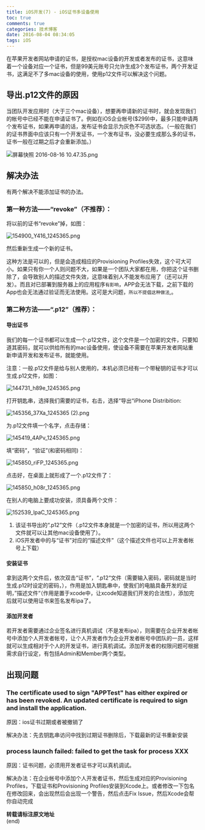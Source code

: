 ```yaml
---
title: iOS开发(7) - iOS证书多设备使用
toc: true
comments: true
categories: 技术博客
date: 2016-08-04 08:34:05
tags: iOS
---
```


在苹果开发者网站申请的证书，是授权mac设备的开发或者发布的证书，这意味着一个设备对应一个证书，但是99美元账号只允许生成3个发布证书，两个开发证书，这满足不了多mac设备的使用，使用p12文件可以解决这个问题。
<!-- more -->
## 导出.p12文件的原因

当团队开发应用时（大于三个mac设备），想要再申请新的证书时，就会发现我们的帐号中已经不能在申请证书了。例如在iOS企业帐号($299)中，最多只能申请两个发布证书，如果再申请的话，发布证书会显示为灰色不可选状态。（一般在我们的证书界面中应该只有一个开发证书，一个发布证书，没必要生成那么多的证书，证书一般在过期之后才会重新添加。）

![屏幕快照 2016-08-16 10.47.35.png](http://ww4.sinaimg.cn/large/006tKfTcgw1f6ve9w5vovj30zm0vsjx7.jpg)

## 解决办法

有两个解决不能添加证书的办法。

### 第一种方法——“revoke”（不推荐）：

将以前的证书“revoke”掉，如图：

![154900_Y416_1245365.png](http://ww2.sinaimg.cn/large/006tKfTcgw1f6veefkihcj30kk079dgp.jpg)

然后重新生成一个新的证书。

这种方法是可以的，但是会造成相应的Provisioning Profiles失效，这个可大可小。如果只有你一个人则问题不大，如果是一个团队大家都在用，你把这个证书删除了，会导致别人的描述文件失效，这意味着别人不能发布应用了（还可以开发）。而且对已部署到服务器上的应用程序`有影响`，APP会无法下载，之前下载的App也会无法通过验证而无法使用。这可是大问题，`所以不提倡这种做法`,。

### 第二种方法——“.p12”（推荐）：

#### 导出证书

我们的每一个证书都可以生成一个.p12文件，这个文件是一个加密的文件，只要知道其密码，就可以供给所有的mac设备使用，使设备不需要在苹果开发者网站重新申请开发和发布证书，就能使用。

注意：一般.p12文件是给与别人使用的，本机必须已经有一个带秘钥的证书才可以生成.p12文件，如图：

![144731_h89e_1245365.png](http://ww4.sinaimg.cn/large/006tKfTcgw1f6vegipzb6j30od0f9dkg.jpg)

打开钥匙串，选择我们需要的证书，右击，选择“导出“iPhone Distribition:

![145356_37Xa_1245365 (2).png](http://ww4.sinaimg.cn/large/006tKfTcgw1f6venh0fthj30me0d7q8e.jpg)

为.p12文件填一个名字，点击存储：

![145419_4APv_1245365.png](http://ww3.sinaimg.cn/large/006tKfTcgw1f6veo0i9jrj30ob0f8gou.jpg)

填“密码”，“验证”(和密码相同)：

![145850_riFP_1245365.png](http://ww2.sinaimg.cn/large/006tKfTcgw1f6veozh2dmj30oe0fdadd.jpg)

点击好，在桌面上就形成了一个.p12文件了：

![145850_h08r_1245365.png](http://ww2.sinaimg.cn/large/006tKfTcgw1f6vepd01k0j303p02v3ye.jpg)

在别人的电脑上要成功安装，须具备两个文件：

![152539_lpaC_1245365.png](http://ww3.sinaimg.cn/large/006tKfTcgw1f6vett8d30j30bj01xwen.jpg)

1. 该证书导出的“.p12”文件（.p12文件本身就是一个加密的证书，所以用这两个文件就可以让其他mac设备使用了）。
2. iOS开发者中的与“证书”对应的“描述文件”（这个描述文件也可以上开发者帐号上下载）

#### 安装证书

拿到这两个文件后，依次双击“证书”，“.p12“文件（需要输入密码，密码就是当时生成.p12时设定的密码，），作用是加入钥匙串中，使我们的电脑具备开发的证明，”描述文件“（作用是置于xcode中，让xcode知道我们开发的合法性），添加完后就可以使用证书来签名发布ipa了。 

#### 添加开发者

若开发者需要通过企业签名进行真机调试（不是发布ipa），则需要在企业开发者帐号中添加个人开发者帐号，让个人开发者作为企业开发者帐号中团队的一员，这样就可以生成相对于个人的开发证书，进行真机调试。添加开发者的权限问题可根据需求自行设定，有包括Admin和Member两个类型。


## 出现问题

### The certificate used to sign "APPTest" has either expired or has been revoked. An updated certificate is required to sign and install the application.

原因：ios证书过期或者被撤销了

解决办法：先去钥匙串访问中找到过期证书删除后，下载最新的证书重新安装

### process launch failed: failed to get the task for process XXX

原因：证书问题，必须用开发者证书才可以真机调试。

解决办法：在企业帐号中添加个人开发者证书，然后生成对应的Provisioning Profiles，下载证书和Provisioning Profiles安装到Xcode上。或者修改一下包名在修改回来，会出现然后会出现一个警告，然后点击Fix Issue，然后Xcode会帮你自动完成

**转载请标注原文地址**                           
(end)


